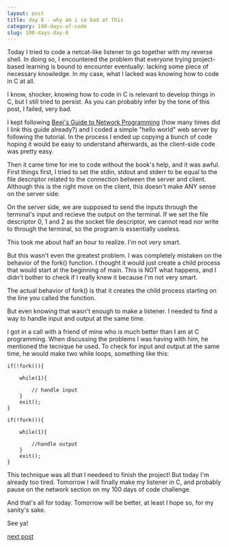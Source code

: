```yaml
---
layout: post
title: day 8 - why am i so bad at this
category: 100-days-of-code
slug: 100-days-day-8
---
```


Today I tried to code a netcat-like listener to go together with my reverse shell. In doing so, I encountered the problem that everyone trying project-based learning is bound to encounter eventually: lacking some piece of necessary knowledge. In my case, what I lacked was knowing how to code in C at all. 

I know, shocker, knowing how to code in C is relevant to develop things in C, but I still tried to persist. As you can probably infer by the tone of this post, I failed, very bad.

I kept following [Beej's Guide to Network Programming](https://beej.us/guide/bgnet/html/) (how many times did I link this guide already?) and I coded a simple "hello world" web server by following the tutorial. In the process I ended up copying a bunch of code hoping it would be easy to understand afterwards, as the client-side code was pretty easy.

Then it came time for me to code without the book's help, and it was awful. First things first, I tried to set the stdin, stdout and stderr to be equal to the file descriptor related to the connection between the server and client. Although this is the right move on the client, this doesn't make ANY sense on the server side. 

On the server side, we are supposed to send the inputs through the terminal's input and recieve the output on the terminal. If we set the file descriptor 0, 1 and 2 as the socket file descriptor, we cannot read nor write to through the terminal, so the program is essentially useless.

This took me about half an hour to realize. I'm not very smart.

But this wasn't even the greatest problem. I was completely mistaken on the behavior of the fork() function. I thought it would just create a child process that would start at the beginning of main. This is NOT what happens, and I didn't bother to check if I really knew it because I'm not very smart. 

The actual behavior of fork() is that it creates the child process starting on the line you called the function.

But even knowing that wasn't enough to make a listener. I needed to find a way to handle input and output at the same time. 

I got in a call with a friend of mine who is much better than I am at C programming. When discussing the problems I was having with him, he mentioned the tecnique he used. To check for input and output at the same time, he would make two while loops, something like this:

```
if(!fork()){
    
    while(1){

        // handle input
    }
    exit();
}

if(!fork()){

    while(1){

        //handle output
    }
    exit();
}
```

This technique was all that I needeed to finish the project! But today I'm already too tired. Tomorrow I will finally make my listener in C, and probably pause on the network section on my 100 days of code challenge.

And that's all for today. Tomorrow will be better, at least I hope so, for my sanity's sake.

See ya!

[next post](/blog/100-days-day-9)